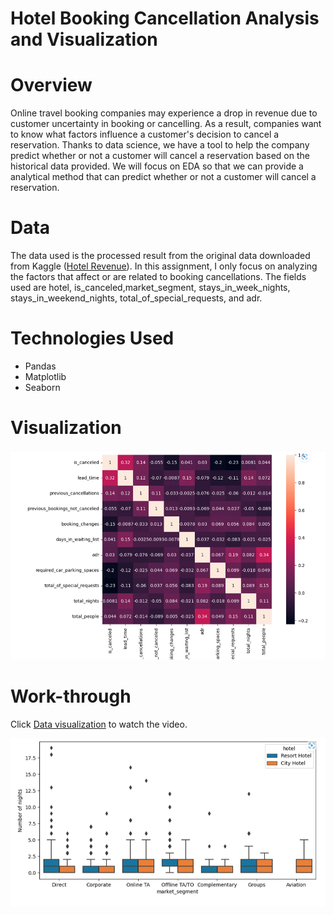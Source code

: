 # Hotel Booking Cancellation Analysis and Visualization
# Overview
Online travel booking companies may experience a drop in revenue due to customer uncertainty in booking or cancelling. As a result, companies want to know what factors influence a customer's decision to cancel a reservation. Thanks to data science, we have a tool to help the company predict whether or not a customer will cancel a reservation based on the historical data provided. We will focus on EDA so that we can provide a analytical method that can predict whether or not a customer will cancel a reservation.

# Data
The data used is the processed result from the original data downloaded from Kaggle ([Hotel Revenue](https://www.kaggle.com/datasets/govindkrishnadas/hotel-revenue)). In this assignment, I only focus on analyzing the factors that affect or are related to booking cancellations. The fields used are hotel, is_canceled,market_segment,  stays_in_week_nights, stays_in_weekend_nights, total_of_special_requests, and adr.

# Technologies Used
* Pandas
* Matplotlib
* Seaborn

# Visualization

![Alt text](images/heatmap.png)

# Work-through

Click [Data visualization](https://clipchamp.com/watch/ryLiwxBbQ0Y) to watch the video.

![Alt text](images/boxplot.png)






